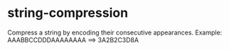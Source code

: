 # string-compression
Compress a string by encoding their consecutive appearances.
Example: AAABBCCDDDAAAAAAAA ==> 3A2B2C3D8A